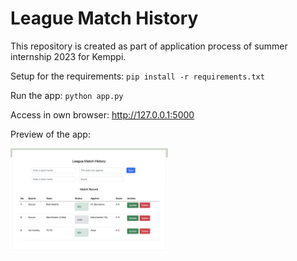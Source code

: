 # League Match History

This repository is created as part of application process of summer internship 2023 for Kemppi.

Setup for the requirements: `pip install -r requirements.txt`

Run the app: `python app.py`

Access in own browser: http://127.0.0.1:5000

Preview of the app:

<img src="preview.png?raw=true" width="50%" height="50%">
